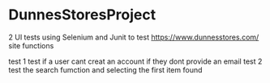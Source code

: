 # DunnesStoresProject

2 UI tests using Selenium and Junit to test https://www.dunnesstores.com/ site functions

test 1
test if a user cant creat an account if they dont provide an email
test 2
test the search fumction and selecting the first item found
